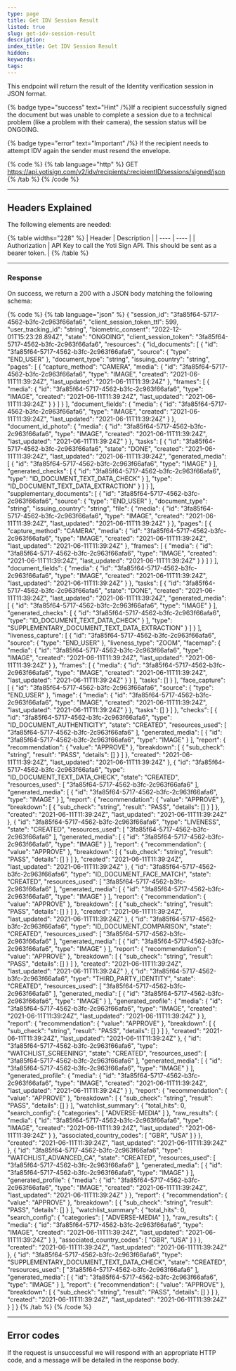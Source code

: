 ```yaml
---
type: page
title: Get IDV Session Result
listed: true
slug: get-idv-session-result
description: 
index_title: Get IDV Session Result
hidden: 
keywords: 
tags: 
---
```


This endpoint will return the result of the Identity verification session in JSON format.

{% badge type="success" text="Hint" /%}If a recipient successfully signed the document but was unable to complete a session due to a technical problem (like a problem with their camera), the session status will be ONGOING.

{% badge type="error" text="Important" /%} If the recipient needs to attempt IDV again the sender must resend the envelope.

{% code %}
{% tab language="http" %}
GET https://api.yotisign.com/v2/idv/recipients/:recipientID/sessions/signed/json
{% /tab %}
{% /code %}

---

## Headers Explained

The following elements are needed:

{% table widths="228" %}
| Header | Description | 
| ---- | ---- | 
| Authorization | API Key to call the Yoti Sign API. This should be sent as a bearer token. | 
{% /table %}

---

### Response

On success, we return a 200 with a JSON body matching the following schema:

{% code %}
{% tab language="json" %}
{
  "session_id": "3fa85f64-5717-4562-b3fc-2c963f66afa6",
  "client_session_token_ttl": 599,
  "user_tracking_id": "string",
  "biometric_consent": "2022-12-01T15:23:28.894Z",
  "state": "ONGOING",
  "client_session_token": "3fa85f64-5717-4562-b3fc-2c963f66afa6",
  "resources": {
    "id_documents": [
      {
        "id": "3fa85f64-5717-4562-b3fc-2c963f66afa6",
        "source": {
          "type": "END_USER"
        },
        "document_type": "string",
        "issuing_country": "string",
        "pages": [
          {
            "capture_method": "CAMERA",
            "media": {
              "id": "3fa85f64-5717-4562-b3fc-2c963f66afa6",
              "type": "IMAGE",
              "created": "2021-06-11T11:39:24Z",
              "last_updated": "2021-06-11T11:39:24Z"
            },
            "frames": [
              {
                "media": {
                  "id": "3fa85f64-5717-4562-b3fc-2c963f66afa6",
                  "type": "IMAGE",
                  "created": "2021-06-11T11:39:24Z",
                  "last_updated": "2021-06-11T11:39:24Z"
                }
              }
            ]
          }
        ],
        "document_fields": {
          "media": {
            "id": "3fa85f64-5717-4562-b3fc-2c963f66afa6",
            "type": "IMAGE",
            "created": "2021-06-11T11:39:24Z",
            "last_updated": "2021-06-11T11:39:24Z"
          }
        },
        "document_id_photo": {
          "media": {
            "id": "3fa85f64-5717-4562-b3fc-2c963f66afa6",
            "type": "IMAGE",
            "created": "2021-06-11T11:39:24Z",
            "last_updated": "2021-06-11T11:39:24Z"
          }
        },
        "tasks": [
          {
            "id": "3fa85f64-5717-4562-b3fc-2c963f66afa6",
            "state": "DONE",
            "created": "2021-06-11T11:39:24Z",
            "last_updated": "2021-06-11T11:39:24Z",
            "generated_media": [
              {
                "id": "3fa85f64-5717-4562-b3fc-2c963f66afa6",
                "type": "IMAGE"
              }
            ],
            "generated_checks": [
              {
                "id": "3fa85f64-5717-4562-b3fc-2c963f66afa6",
                "type": "ID_DOCUMENT_TEXT_DATA_CHECK"
              }
            ],
            "type": "ID_DOCUMENT_TEXT_DATA_EXTRACTION"
          }
        ]
      }
    ],
    "supplementary_documents": [
      {
        "id": "3fa85f64-5717-4562-b3fc-2c963f66afa6",
        "source": {
          "type": "END_USER"
        },
        "document_type": "string",
        "issuing_country": "string",
        "file": {
          "media": {
            "id": "3fa85f64-5717-4562-b3fc-2c963f66afa6",
            "type": "IMAGE",
            "created": "2021-06-11T11:39:24Z",
            "last_updated": "2021-06-11T11:39:24Z"
          }
        },
        "pages": [
          {
            "capture_method": "CAMERA",
            "media": {
              "id": "3fa85f64-5717-4562-b3fc-2c963f66afa6",
              "type": "IMAGE",
              "created": "2021-06-11T11:39:24Z",
              "last_updated": "2021-06-11T11:39:24Z"
            },
            "frames": [
              {
                "media": {
                  "id": "3fa85f64-5717-4562-b3fc-2c963f66afa6",
                  "type": "IMAGE",
                  "created": "2021-06-11T11:39:24Z",
                  "last_updated": "2021-06-11T11:39:24Z"
                }
              }
            ]
          }
        ],
        "document_fields": {
          "media": {
            "id": "3fa85f64-5717-4562-b3fc-2c963f66afa6",
            "type": "IMAGE",
            "created": "2021-06-11T11:39:24Z",
            "last_updated": "2021-06-11T11:39:24Z"
          }
        },
        "tasks": [
          {
            "id": "3fa85f64-5717-4562-b3fc-2c963f66afa6",
            "state": "DONE",
            "created": "2021-06-11T11:39:24Z",
            "last_updated": "2021-06-11T11:39:24Z",
            "generated_media": [
              {
                "id": "3fa85f64-5717-4562-b3fc-2c963f66afa6",
                "type": "IMAGE"
              }
            ],
            "generated_checks": [
              {
                "id": "3fa85f64-5717-4562-b3fc-2c963f66afa6",
                "type": "ID_DOCUMENT_TEXT_DATA_CHECK"
              }
            ],
            "type": "SUPPLEMENTARY_DOCUMENT_TEXT_DATA_EXTRACTION"
          }
        ]
      }
    ],
    "liveness_capture": [
      {
        "id": "3fa85f64-5717-4562-b3fc-2c963f66afa6",
        "source": {
          "type": "END_USER"
        },
        "liveness_type": "ZOOM",
        "facemap": {
          "media": {
            "id": "3fa85f64-5717-4562-b3fc-2c963f66afa6",
            "type": "IMAGE",
            "created": "2021-06-11T11:39:24Z",
            "last_updated": "2021-06-11T11:39:24Z"
          }
        },
        "frames": [
          {
            "media": {
              "id": "3fa85f64-5717-4562-b3fc-2c963f66afa6",
              "type": "IMAGE",
              "created": "2021-06-11T11:39:24Z",
              "last_updated": "2021-06-11T11:39:24Z"
            }
          }
        ],
        "tasks": []
      }
    ],
    "face_capture": [
      {
        "id": "3fa85f64-5717-4562-b3fc-2c963f66afa6",
        "source": {
          "type": "END_USER"
        },
        "image": {
          "media": {
            "id": "3fa85f64-5717-4562-b3fc-2c963f66afa6",
            "type": "IMAGE",
            "created": "2021-06-11T11:39:24Z",
            "last_updated": "2021-06-11T11:39:24Z"
          }
        },
        "tasks": []
      }
    ]
  },
  "checks": [
    {
      "id": "3fa85f64-5717-4562-b3fc-2c963f66afa6",
      "type": "ID_DOCUMENT_AUTHENTICITY",
      "state": "CREATED",
      "resources_used": [
        "3fa85f64-5717-4562-b3fc-2c963f66afa6"
      ],
      "generated_media": [
        {
          "id": "3fa85f64-5717-4562-b3fc-2c963f66afa6",
          "type": "IMAGE"
        }
      ],
      "report": {
        "recommendation": {
          "value": "APPROVE"
        },
        "breakdown": [
          {
            "sub_check": "string",
            "result": "PASS",
            "details": []
          }
        ]
      },
      "created": "2021-06-11T11:39:24Z",
      "last_updated": "2021-06-11T11:39:24Z"
    },
    {
      "id": "3fa85f64-5717-4562-b3fc-2c963f66afa6",
      "type": "ID_DOCUMENT_TEXT_DATA_CHECK",
      "state": "CREATED",
      "resources_used": [
        "3fa85f64-5717-4562-b3fc-2c963f66afa6"
      ],
      "generated_media": [
        {
          "id": "3fa85f64-5717-4562-b3fc-2c963f66afa6",
          "type": "IMAGE"
        }
      ],
      "report": {
        "recommendation": {
          "value": "APPROVE"
        },
        "breakdown": [
          {
            "sub_check": "string",
            "result": "PASS",
            "details": []
          }
        ]
      },
      "created": "2021-06-11T11:39:24Z",
      "last_updated": "2021-06-11T11:39:24Z"
    },
    {
      "id": "3fa85f64-5717-4562-b3fc-2c963f66afa6",
      "type": "LIVENESS",
      "state": "CREATED",
      "resources_used": [
        "3fa85f64-5717-4562-b3fc-2c963f66afa6"
      ],
      "generated_media": [
        {
          "id": "3fa85f64-5717-4562-b3fc-2c963f66afa6",
          "type": "IMAGE"
        }
      ],
      "report": {
        "recommendation": {
          "value": "APPROVE"
        },
        "breakdown": [
          {
            "sub_check": "string",
            "result": "PASS",
            "details": []
          }
        ]
      },
      "created": "2021-06-11T11:39:24Z",
      "last_updated": "2021-06-11T11:39:24Z"
    },
    {
      "id": "3fa85f64-5717-4562-b3fc-2c963f66afa6",
      "type": "ID_DOCUMENT_FACE_MATCH",
      "state": "CREATED",
      "resources_used": [
        "3fa85f64-5717-4562-b3fc-2c963f66afa6"
      ],
      "generated_media": [
        {
          "id": "3fa85f64-5717-4562-b3fc-2c963f66afa6",
          "type": "IMAGE"
        }
      ],
      "report": {
        "recommendation": {
          "value": "APPROVE"
        },
        "breakdown": [
          {
            "sub_check": "string",
            "result": "PASS",
            "details": []
          }
        ]
      },
      "created": "2021-06-11T11:39:24Z",
      "last_updated": "2021-06-11T11:39:24Z"
    },
    {
      "id": "3fa85f64-5717-4562-b3fc-2c963f66afa6",
      "type": "ID_DOCUMENT_COMPARISON",
      "state": "CREATED",
      "resources_used": [
        "3fa85f64-5717-4562-b3fc-2c963f66afa6"
      ],
      "generated_media": [
        {
          "id": "3fa85f64-5717-4562-b3fc-2c963f66afa6",
          "type": "IMAGE"
        }
      ],
      "report": {
        "recommendation": {
          "value": "APPROVE"
        },
        "breakdown": [
          {
            "sub_check": "string",
            "result": "PASS",
            "details": []
          }
        ]
      },
      "created": "2021-06-11T11:39:24Z",
      "last_updated": "2021-06-11T11:39:24Z"
    },
    {
      "id": "3fa85f64-5717-4562-b3fc-2c963f66afa6",
      "type": "THIRD_PARTY_IDENTITY",
      "state": "CREATED",
      "resources_used": [
        "3fa85f64-5717-4562-b3fc-2c963f66afa6"
      ],
      "generated_media": [
        {
          "id": "3fa85f64-5717-4562-b3fc-2c963f66afa6",
          "type": "IMAGE"
        }
      ],
      "generated_profile": {
        "media": {
          "id": "3fa85f64-5717-4562-b3fc-2c963f66afa6",
          "type": "IMAGE",
          "created": "2021-06-11T11:39:24Z",
          "last_updated": "2021-06-11T11:39:24Z"
        }
      },
      "report": {
        "recommendation": {
          "value": "APPROVE"
        },
        "breakdown": [
          {
            "sub_check": "string",
            "result": "PASS",
            "details": []
          }
        ]
      },
      "created": "2021-06-11T11:39:24Z",
      "last_updated": "2021-06-11T11:39:24Z"
    },
    {
      "id": "3fa85f64-5717-4562-b3fc-2c963f66afa6",
      "type": "WATCHLIST_SCREENING",
      "state": "CREATED",
      "resources_used": [
        "3fa85f64-5717-4562-b3fc-2c963f66afa6"
      ],
      "generated_media": [
        {
          "id": "3fa85f64-5717-4562-b3fc-2c963f66afa6",
          "type": "IMAGE"
        }
      ],
      "generated_profile": {
        "media": {
          "id": "3fa85f64-5717-4562-b3fc-2c963f66afa6",
          "type": "IMAGE",
          "created": "2021-06-11T11:39:24Z",
          "last_updated": "2021-06-11T11:39:24Z"
        }
      },
      "report": {
        "recommendation": {
          "value": "APPROVE"
        },
        "breakdown": [
          {
            "sub_check": "string",
            "result": "PASS",
            "details": []
          }
        ],
        "watchlist_summary": {
          "total_hits": 0,
          "search_config": {
            "categories": [
              "ADVERSE-MEDIA"
            ]
          },
          "raw_results": {
            "media": {
              "id": "3fa85f64-5717-4562-b3fc-2c963f66afa6",
              "type": "IMAGE",
              "created": "2021-06-11T11:39:24Z",
              "last_updated": "2021-06-11T11:39:24Z"
            }
          },
          "associated_country_codes": [
            "GBR",
            "USA"
          ]
        }
      },
      "created": "2021-06-11T11:39:24Z",
      "last_updated": "2021-06-11T11:39:24Z"
    },
    {
      "id": "3fa85f64-5717-4562-b3fc-2c963f66afa6",
      "type": "WATCHLIST_ADVANCED_CA",
      "state": "CREATED",
      "resources_used": [
        "3fa85f64-5717-4562-b3fc-2c963f66afa6"
      ],
      "generated_media": [
        {
          "id": "3fa85f64-5717-4562-b3fc-2c963f66afa6",
          "type": "IMAGE"
        }
      ],
      "generated_profile": {
        "media": {
          "id": "3fa85f64-5717-4562-b3fc-2c963f66afa6",
          "type": "IMAGE",
          "created": "2021-06-11T11:39:24Z",
          "last_updated": "2021-06-11T11:39:24Z"
        }
      },
      "report": {
        "recommendation": {
          "value": "APPROVE"
        },
        "breakdown": [
          {
            "sub_check": "string",
            "result": "PASS",
            "details": []
          }
        ],
        "watchlist_summary": {
          "total_hits": 0,
          "search_config": {
            "categories": [
              "ADVERSE-MEDIA"
            ]
          },
          "raw_results": {
            "media": {
              "id": "3fa85f64-5717-4562-b3fc-2c963f66afa6",
              "type": "IMAGE",
              "created": "2021-06-11T11:39:24Z",
              "last_updated": "2021-06-11T11:39:24Z"
            }
          },
          "associated_country_codes": [
            "GBR",
            "USA"
          ]
        }
      },
      "created": "2021-06-11T11:39:24Z",
      "last_updated": "2021-06-11T11:39:24Z"
    },
    {
      "id": "3fa85f64-5717-4562-b3fc-2c963f66afa6",
      "type": "SUPPLEMENTARY_DOCUMENT_TEXT_DATA_CHECK",
      "state": "CREATED",
      "resources_used": [
        "3fa85f64-5717-4562-b3fc-2c963f66afa6"
      ],
      "generated_media": [
        {
          "id": "3fa85f64-5717-4562-b3fc-2c963f66afa6",
          "type": "IMAGE"
        }
      ],
      "report": {
        "recommendation": {
          "value": "APPROVE"
        },
        "breakdown": [
          {
            "sub_check": "string",
            "result": "PASS",
            "details": []
          }
        ]
      },
      "created": "2021-06-11T11:39:24Z",
      "last_updated": "2021-06-11T11:39:24Z"
    }
  ]
}
{% /tab %}
{% /code %}

---

## Error codes

If the request is unsuccessful we will respond with an appropriate HTTP code, and a message will be detailed in the response body.